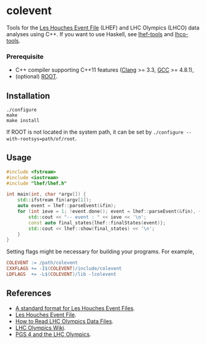 # colevent

Tools for the [Les Houches Event File](http://home.thep.lu.se/~leif/LHEF/) (LHEF) and LHC Olympics (LHCO) data analyses using C++. If you want to use Haskell, see [lhef-tools](https://github.com/cbpark/lhef-tools) and [lhco-tools](https://github.com/cbpark/lhco-tools).

### Prerequisite

- C++ compiler supporting C++11 features ([Clang](http://clang.llvm.org/cxx_status.html) >= 3.3, [GCC](https://gcc.gnu.org/projects/cxx-status.html) >= 4.8.1),
- (optional) [ROOT](https://root.cern.ch/).

## Installation

```
./configure
make
make install
```

If ROOT is not located in the system path, it can be set by `./configure --with-rootsys=path/of/root`.

## Usage

``` c++
#include <fstream>
#include <iostream>
#include "lhef/lhef.h"

int main(int, char *argv[]) {
    std::ifstream fin(argv[1]);
    auto event = lhef::parseEvent(&fin);
    for (int ieve = 1; !event.done(); event = lhef::parseEvent(&fin), ++ieve) {
        std::cout << "-- event : " << ieve << '\n';
        const auto final_states{lhef::finalStates(event)};
        std::cout << lhef::show(final_states) << '\n';
    }
}
```

Setting flags might be necessary for building your programs. For example,

``` makefile
COLEVENT := /path/colevent
CXXFLAGS += -I$(COLEVENT)/include/colevent
LDFLAGS  += -L$(COLEVENT)/lib -lcolevent
```

## References

- [A standard format for Les Houches Event Files](http://arxiv.org/abs/hep-ph/0609017).
- [Les Houches Event File](http://home.thep.lu.se/~leif/LHEF/).
- [How to Read LHC Olympics Data Files](http://madgraph.phys.ucl.ac.be/Manual/lhco.html).
- [LHC Olympics Wiki](http://www.jthaler.net/olympicswiki/doku.php).
- [PGS 4 and the LHC Olympics](http://online.kitp.ucsb.edu/online/lhco_c06/conway/).
